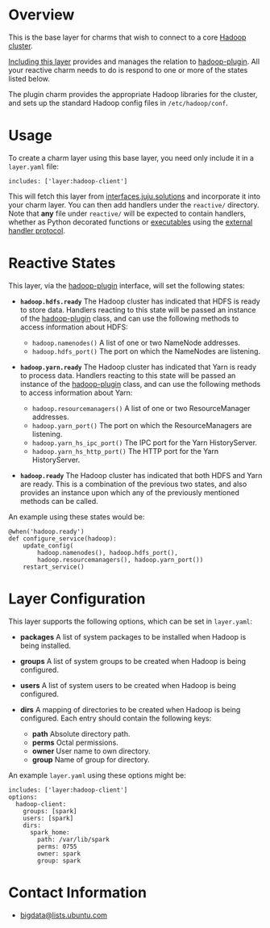 # Overview

This is the base layer for charms that wish to connect to a core
[Hadoop cluster][hadoop-core].

[Including this layer][building] provides and manages the relation to
[hadoop-plugin][]. All your reactive charm needs to do is respond to one
or more of the states listed below.

The plugin charm provides the appropriate Hadoop libraries for the cluster,
and sets up the standard Hadoop config files in `/etc/hadoop/conf`.


# Usage

To create a charm layer using this base layer, you need only include it in
a `layer.yaml` file:

    includes: ['layer:hadoop-client']

This will fetch this layer from [interfaces.juju.solutions][] and incorporate
it into your charm layer.  You can then add handlers under the `reactive/`
directory.  Note that **any** file under `reactive/` will be expected to
contain handlers, whether as Python decorated functions or
[executables][non-python] using the [external handler protocol][].


# Reactive States

This layer, via the [hadoop-plugin][] interface, will set the following states:

  * **`hadoop.hdfs.ready`**  The Hadoop cluster has indicated that HDFS is ready
    to store data.  Handlers reacting to this state will be passed an instance
    of the [hadoop-plugin][] class, and can use the following methods to access
    information about HDFS:

    * `hadoop.namenodes()` A list of one or two NameNode addresses.
    * `hadoop.hdfs_port()` The port on which the NameNodes are listening.

  * **`hadoop.yarn.ready`**  The Hadoop cluster has indicated that Yarn is ready
    to process data.  Handlers reacting to this state will be passed an instance
    of the [hadoop-plugin][] class, and can use the following methods to access
    information about Yarn:

    * `hadoop.resourcemanagers()` A list of one or two ResourceManager addresses.
    * `hadoop.yarn_port()` The port on which the ResourceManagers are listening.
    * `hadoop.yarn_hs_ipc_port()` The IPC port for the Yarn HistoryServer.
    * `hadoop.yarn_hs_http_port()` The HTTP port for the Yarn HistoryServer.

  * **`hadoop.ready`**  The Hadoop cluster has indicated that both HDFS and Yarn
    are ready.  This is a combination of the previous two states, and also provides
    an instance upon which any of the previously mentioned methods can be called.

An example using these states would be:

    @when('hadoop.ready')
    def configure_service(hadoop):
        update_config(
            hadoop.namenodes(), hadoop.hdfs_port(),
            hadoop.resourcemanagers(), hadoop.yarn_port())
        restart_service()


# Layer Configuration

This layer supports the following options, which can be set in `layer.yaml`:

  * **packages**  A list of system packages to be installed when Hadoop is
    being installed.

  * **groups**  A list of system groups to be created when Hadoop is being
    configured.

  * **users**  A list of system users to be created when Hadoop is being
    configured.

  * **dirs**  A mapping of directories to be created when Hadoop is being
    configured.  Each entry should contain the following keys:

    * **path**  Absolute directory path.
    * **perms**  Octal permissions.
    * **owner**  User name to own directory.
    * **group**  Name of group for directory.

An example `layer.yaml` using these options might be:

    includes: ['layer:hadoop-client']
    options:
      hadoop-client:
        groups: [spark]
        users: [spark]
        dirs:
          spark_home:
            path: /var/lib/spark
            perms: 0755
            owner: spark
            group: spark


# Contact Information

- <bigdata@lists.ubuntu.com>

[hadoop-core]: https://jujucharms.com/hadoop-processing/
[building]: https://jujucharms.com/docs/stable/authors-charm-building
[hadoop-plugin]: https://github.com/juju-solutions/interface-hadoop-plugin
[interfaces.juju.solutions]: http://interfaces.juju.solutions/
[non-python]: https://pythonhosted.org/charms.reactive/#non-python-reactive-handlers
[external handler protocol]: https://pythonhosted.org/charms.reactive/charms.reactive.bus.html#charms.reactive.bus.ExternalHandler
